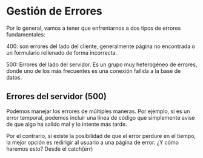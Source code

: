 # Gestión de Errores

Por lo general, vamos a tener que enfrentarnos a dos tipos de errores fundamentales:

400: son errores del lado del cliente, generalmente página no encontrada o un formulario rellenado de forma incorrecta.

500: Errores del lado del servidor. Es un grupo muy heterogéneo de errores, donde uno de los más frecuentes es una conexión fallida a la base de datos.

## Errores del servidor (500)

Podemos manejar los errores de múltiples maneras. Por ejemplo, si es un error temporal, podemos incluir una línea de código que simplemente avise de que algo ha salido mal y lo intente más tarde.

Por el contrario, si existe la posibilidad de que el error perdure en el tiempo, la mejor opción es redirigir al usuario a una página de error. ¿Y cómo haremos esto? Desde el catch(err)